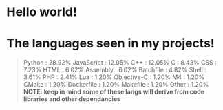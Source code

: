 # Hello world!




# The languages seen in my projects!
> Python :        28.92%
> JavaScript :    12.05%
> C++ :           12.05%
> C :             8.43%
> CSS :           7.23%
> HTML :          6.02%
> Assembly :      6.02%
> Batchfile :      4.82%
> Shell :         3.61%
> PHP :           2.41%
> Lua :           1.20%
> Objective-C :   1.20%
> M4 :            1.20%
> CMake :         1.20%
> Dockerfile :     1.20%
> Makefile :       1.20%
> Other :         1.20%
**NOTE: keep in mind some of these langs will derive from code libraries and other dependancies**
